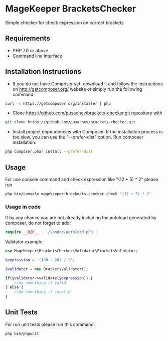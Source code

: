 # MageKeeper BracketsChecker
Simple checker for check expression on correct brackets

Requirements
------------

* PHP 7.0 or above
* Command line interface

Installation Instructions
-------------------------

 - If you do not have Composer yet, download it and follow the instructions on
http://getcomposer.org/ website or simply run the following command:

```bash
curl -s https://getcomposer.org/installer | php
```

- Clone https://github.com/pusachev/brackets-checker.git repository with

```bash
git clone https://github.com/pusachev/brackets-checker.git
```

- Install project dependencies with Composer. If the installation process is too slow, you can use the "--prefer-dist" option.
  Run composer installation:

```bash
php composer.phar install --prefer-dist
```

Usage
-----

For use console command and check expression like "(12 + 5) * 2" please run

```bash
php bin/console magekeeper:brackects-checker:check "(12 + 5) * 2"
```
### Usage in code

If by any chance you are not already including the autoload generated by composer, do not forget to add:

```php
require __DIR__ . '/vendor/autoload.php';
```  

Validator example

```php
use MageKeeper\BracketsChecker\Validator\BracketsValidator;

$expression = '(100 - 20) / 2';

$validator = new BracketsValidator();

if($validator->validate($expression)) {
    //do something if valid
} else {
    //do something if invalid
}
``` 

Unit Tests
----------
For run unit tests please run this command:

```bash
php bin/phpunit
```